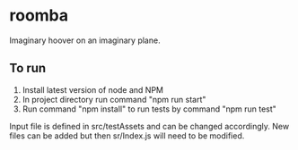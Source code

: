 # roomba
Imaginary hoover on an imaginary plane.

## To run
1. Install latest version of node and NPM
2. In project directory run command "npm run start"
3. Run command "npm install" to run tests by command "npm run test"

Input file is defined in src/testAssets and can be changed accordingly. New files can be added but then sr/Index.js will need to be modified.
